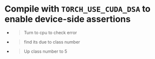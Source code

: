 


# Compile with `TORCH_USE_CUDA_DSA` to enable device-side assertions 
- > Turn to cpu to check error 
- > find its due to class number 
- > Up class number to 5 
